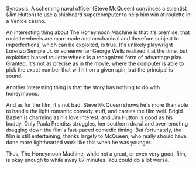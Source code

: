 Synopsis: A scheming naval officer (Steve McQueen) convinces a scientist (Jim Hutton) to use a shipboard supercomputer to help him win at roulette in a Venice casino.

An interesting thing about The Honeymoon Machine is that it's premise, that roulette wheels are man-made and mechanical and therefore subject to imperfections, which can be exploited, is true. It's unlikely playwright Lorenzo Semple Jr. or screenwriter George Wells realized it at the time, but exploiting biased roulette wheels is a recognized form of advantage play. Granted, it's not as precise as in the movie, where the computer is able to pick the exact number that will hit on a given spin, but the principal is sound.

Another interesting thing is that the story has nothing to do with honeymoons.

And as for the film, it's not bad. Steve McQueen shows he's more than able to handle the light romantic comedy stuff, and carries the film well. Brigid Bazlen is charming as his love interest, and Jim Hutton is good as his buddy. Only Paula Prentiss struggles, her southern drawl and over-emoting dragging down the film's fast-paced comedic timing. But fortunately, the film is still entertaining, thanks largely to McQueen, who really should have done more lighthearted work like this when he was younger.

Thus, The Honeymoon Machine, while not a great, or even very good, film, is okay enough to while away 87 minutes. You could do a lot worse.
